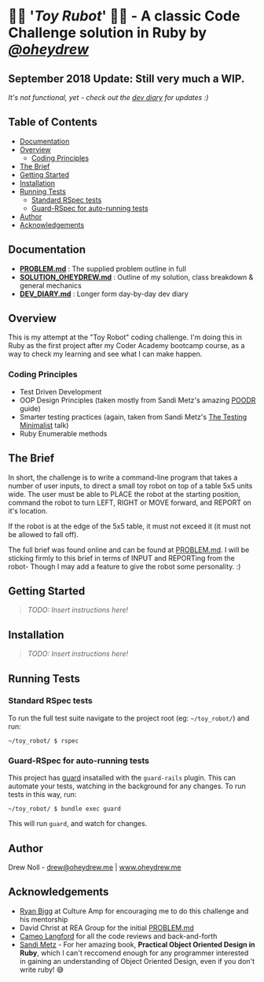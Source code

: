 💎🤖 '***Toy Rubot***' 🤖💎 - A classic Code Challenge solution in Ruby by *<a href="http://www.github.com/oheydrew">@oheydrew</a>*
===================

## September 2018 Update: Still very much a WIP.
*It's not functional, yet - check out the [dev diary](./docs/DEV_DIARY.md) for updates :)*

<!-- START doctoc generated TOC please keep comment here to allow auto update -->
<!-- DON'T EDIT THIS SECTION, INSTEAD RE-RUN doctoc TO UPDATE -->
## Table of Contents

- [Documentation](#documentation)
- [Overview](#overview)
  - [Coding Principles](#coding-principles)
- [The Brief](#the-brief)
- [Getting Started](#getting-started)
- [Installation](#installation)
- [Running Tests](#running-tests)
  - [Standard RSpec tests](#standard-rspec-tests)
  - [Guard-RSpec for auto-running tests](#guard-rspec-for-auto-running-tests)
- [Author](#author)
- [Acknowledgements](#acknowledgements)

<!-- END doctoc generated TOC please keep comment here to allow auto update -->

Documentation
-------------
- **[PROBLEM.md](./docs/PROBLEM.md)** : The supplied problem outline in full
- **[SOLUTION_OHEYDREW.md](./docs/SOLUTION_OHEYDREW.md)** : Outline of my solution, class breakdown & general mechanics
- **[DEV_DIARY.md](./docs/DEV_DIARY.md)** : Longer form day-by-day dev diary

Overview
--------

This is my attempt at the "Toy Robot" coding challenge. I'm doing this in Ruby as the first project after my Coder Academy bootcamp course, as a way to check my learning and see what I can make happen.

### Coding Principles

- Test Driven Development
- OOP Design Principles (taken mostly from Sandi Metz's amazing <a href="http://www.poodr.com/">POODR</a> guide)
- Smarter testing practices (again, taken from Sandi Metz's <a href="http://jnoconor.github.io/images/unit-testing-chart-sandi-metz.png">The Testing Minimalist</a> talk)
- Ruby Enumerable methods

The Brief
---------

In short, the challenge is to write a command-line program that takes a number of user inputs, to direct a small toy robot on top of a table 5x5 units wide. The user must be able to PLACE the robot at the starting position, command the robot to turn LEFT, RIGHT or MOVE forward, and REPORT on it's location. 

If the robot is at the edge of the 5x5 table, it must not exceed it (it must not be allowed to fall off).

The full brief was found online and can be found at [PROBLEM.md](./docs/PROBLEM.md). I will be sticking firmly to this brief in terms of INPUT and REPORTing from the robot- Though I may add a feature to give the robot some personality. :)

Getting Started
---------------

> *TODO: Insert instructions here!*

Installation
------------

> *TODO: Insert instructions here!*

Running Tests
-------------

### Standard RSpec tests

To run the full test suite navigate to the project root (eg: `~/toy_robot/`) and run:

```
~/toy_robot/ $ rspec
```

### Guard-RSpec for auto-running tests

This project has [guard](https://github.com/guard/guard#readme) insatalled with the `guard-rails` plugin. This can automate your tests, watching in the background for any changes. To run tests in this way, run:

```
~/toy_robot/ $ bundle exec guard
```

This will run `guard`, and watch for changes.

Author
------

Drew Noll - <a href="mailto:drew@oheydrew.me">drew@oheydrew.me</a> | <a href="http://www.oheydrew.me">www.oheydrew.me</a>

Acknowledgements
----------------

- <a href="https://github.com/radar">Ryan Bigg</a> at Culture Amp for encouraging me to do this challenge and his mentorship
- David Christ at REA Group for the initial <a href="https://github.com/dctr/rea-robot">PROBLEM.md</a>
- [Cameo Langford](http://www.github.com/cameocodes) for all the code reviews and back-and-forth
- [Sandi Metz](http://www.poodr.com) - For her amazing book, **Practical Object Oriented Design in Ruby**, which I can't reccomend enough for any programmer interested in gaining an understanding of Object Oriented Design, even if you don't write ruby! 😅